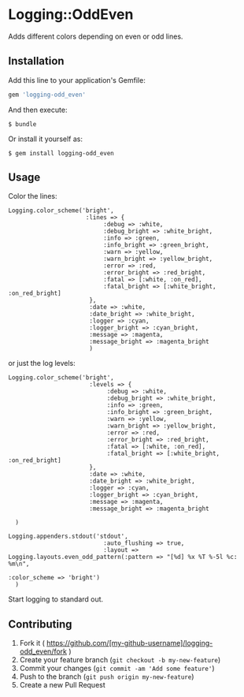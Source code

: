 # Logging::OddEven

Adds different colors depending on even or odd lines.

## Installation

Add this line to your application's Gemfile:

```ruby
gem 'logging-odd_even'
```

And then execute:

    $ bundle

Or install it yourself as:

    $ gem install logging-odd_even

## Usage

Color the lines:
```
Logging.color_scheme('bright',
                      :lines => {
                           :debug => :white,
                           :debug_bright => :white_bright,
                           :info => :green,
                           :info_bright => :green_bright,
                           :warn => :yellow,
                           :warn_bright => :yellow_bright,
                           :error => :red,
                           :error_bright => :red_bright,
                           :fatal => [:white, :on_red],
                           :fatal_bright => [:white_bright, :on_red_bright]
                       },
                       :date => :white,
                       :date_bright => :white_bright,
                       :logger => :cyan,
                       :logger_bright => :cyan_bright,
                       :message => :magenta,
                       :message_bright => :magenta_bright
                       )
```
or just the log levels:
```
Logging.color_scheme('bright',
                       :levels => {
                            :debug => :white,
                            :debug_bright => :white_bright,
                            :info => :green,
                            :info_bright => :green_bright,
                            :warn => :yellow,
                            :warn_bright => :yellow_bright,
                            :error => :red,
                            :error_bright => :red_bright,
                            :fatal => [:white, :on_red],
                            :fatal_bright => [:white_bright, :on_red_bright]
                       },
                       :date => :white,
                       :date_bright => :white_bright,
                       :logger => :cyan,
                       :logger_bright => :cyan_bright,
                       :message => :magenta,
                       :message_bright => :magenta_bright

  )

Logging.appenders.stdout('stdout',
                           :auto_flushing => true,
                           :layout => Logging.layouts.even_odd_pattern(:pattern => "[%d] %x %T %-5l %c: %m\n",
                                                                       :color_scheme => 'bright')
  )
```

Start logging to standard out.

## Contributing

1. Fork it ( https://github.com/[my-github-username]/logging-odd_even/fork )
2. Create your feature branch (`git checkout -b my-new-feature`)
3. Commit your changes (`git commit -am 'Add some feature'`)
4. Push to the branch (`git push origin my-new-feature`)
5. Create a new Pull Request
